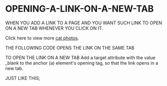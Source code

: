 # OPENING-A-LINK-ON-A-NEW-TAB
WHEN YOU ADD A LINK TO A PAGE AND YOU WANT SUCH LINK TO OPEN ON A NEW TAB WHENEVER YOU CLICK ON IT.

  <p>Click here to view more <a href="https://freecatphotoapp.com">cat photos</a>.</p>
  THE FOLLOWING CODE OPENS THE LINK ON THE SAME TAB

TO  OPEN THE LINK ON A NEW TAB
Add a target attribute with the value _blank to the anchor (a) element's opening tag, so that the link opens in a new tab.
  
  
  JUST LIKE THIS;
